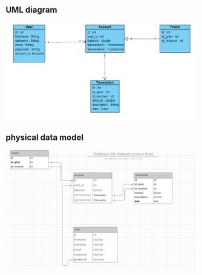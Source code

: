 ## UML diagram

<img src="https://github.com/jbchamp07/PayMyBuddy/blob/Release/src/main/resources/static/img/Capture2.PNG?raw=true" alt="uml">

## physical data model

<img src="https://github.com/jbchamp07/PayMyBuddy/blob/Release/src/main/resources/static/img/Capture.PNG?raw=true" alt="pdm">
